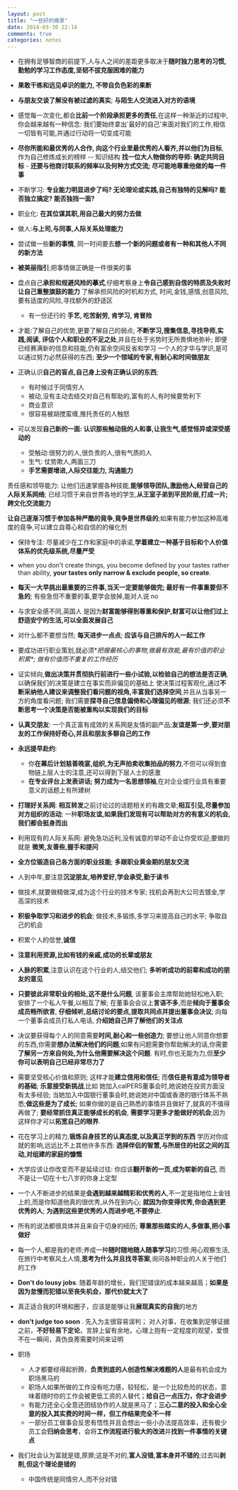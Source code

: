```yaml
---
layout: post
title: "一些好的摘录"
date: 2014-03-30 22:14
comments: true
categories: notes
---
```

+ 在拥有足够智商的前提下,人与人之间的差距更多取决于**随时独力思考的习惯,勤勉的学习工作态度,坚韧不拔克服困难的能力**

+ **果敢干练和远见卓识的能力, 不带自负色彩的果断**

+ **与朋友交谈了解没有被过滤的真实**; **与陌生人交流进入对方的语境**

+ 感觉每一次变化,都会**比前一个阶段承担更多的责任**,在这样一种渐近的过程中,你会越来越有一种信念: 我们要始终拿出'最好的自己'来面对我们的工作,相信一切皆有可能,并通过行动将一切变成可能

+ **尽你所能和最优秀的人合作, 向这个行业里最优秀的人看齐,并以他们为目标**,
  作为自己修炼成长的榜样 -- 知识结构
  **找一位大人物做你的导师: 确定共同目标** - **还要与他商讨联系的频率以及何种方式交流; 尽可能地尊重他做的每一件事**

+ 不断学习: **专业能力明显进步了吗? 无论理论或实践,自己有独特的见解吗?
  能否独立搞定? 能否独挡一面?**

+ 职业化: **在其位谋其职,用自己最大的努力去做**

+ 做人:**与上司,与同事,人际关系处理能力**

+ 尝试做一些**新的事情**, 同一时间要去**想一个新的问题或者有一种和其他人不同的新方法**

+ **被美丽指引**;把事情做正确是一件很美的事


+ 盘点自己**承担和规避风险的摹式**,仔细考察身上**令自己感到自信的特质及失败时让自己重整旗鼓的能力**
  了解承担风险的时机和方式, 时间,金钱,感情,创意风险,要有适度的风险,寻找额外的舒适区
   * 有一份还行的 **手艺, 吃苦耐劳, 肯学习, 肯冒险**

+ 才能:了解自己的优势,更要了解自己的弱点; **不断学习,搜集信息,寻找导师,实践,阅读, 评估个人和职业的不足之处**,并且在处于劣势时无所畏惧地弥补;
  即便已经赛满新的信息和技能,仍有富余空间反省和学习
  一个人的才华与学识,是可以通过努力必然获得的东西; **至少一个领域的专家,有耐心和时间做朋友**
  
+  正确认识**自己的盲点,自己身上没有正确认识的东西**;
   * 有时候过于同情穷人
   * 被动,没有主动去结交对自己有帮助的,富有的人,有时候要势利下
   * 商业意识
   * 很容易被胡搅蛮缠,推托责任的人触怒
   
+  可以发现**自己新的一面: 认识那些触动我的人和事,让我生气,感觉怪异或深受感动的**
   * 受触动:很努力的人,很负责的人,很有气质的人
   * 生气: 仗势欺人,两面三刀
   * **手艺需要增进,人际交往能力, 沟通能力**

  责任感和领导能力: 让他们迅速掌握各种技能,**能够领导团队,激励他人,经营自己的人际关系网络**; 已经习惯于来自世界各地的学生,**从王室子弟到平民阶层,打成一片; 跨文化交流能力**

  **让自己逐渐习惯于参加各种严酷的竟争,竟争是世界级的**;如果有能力参加这种高难度的竟争,可以建立自尊心和自信的的催化剂 

* 保持专注: 尽量减少在工作和家庭中的承诺,**学着建立一种基于目标和个人价值体系的优先级系统,尽量严受**

* when you don't create things, you become defined by your tastes
  rather than ability, **your tastes only narrow & exclude people, so create**.

* **每天一大早挑出最重要的三件事,当天一定要能够做完; 最好有一件事重要但不急的**; 有些急但不重要的事,要学会放掉,能对人说 no

* 与求安全感不同,英国人 是因为**财富能够得到尊重和保护,财富可以让他们过上舒适安宁的生活,可以全面发展自己**

* 对什么都不要想当然; **每天进步一点点**;  **应该与自己排斥的人一起工作**

* 要成功进行职业策划,就必须**把握最核心的事物,做最有效能,最有价值的职业积累*; *做有价值而不重复的工作经历**
  
* 证实倾向,**做出决策并贯彻执行前进行一些小试验,以检验自己的想法是否正确**,以确保我们的决策是建立在事实而非偏见的基础上
  使决策过程客观化,通过**不断采纳他人建议来调整我们看问题的视角,丰富我们选择空间**,并且从当事另一方的角度看问题; 我们需要**探寻自己信息偏倚和心理偏见的根源**; 我们还必须**不断思考一个决策是否能被重构以实现我们的目标**

* **认真交朋友**: 一个真正富有成效的关系网是友情的副产品;**友谊是第一步,要对朋友的工作保持好奇心,并且和朋友多聊自己的工作**

* **永远提早赴约**:
  * 你**在幕后计划慈善晚宴,组织,为无声拍卖收集拍品的努力**,不但可以得到食物链上层人士的注意,还可以得到下层人士的感激
  * **在专业评台上发表讲话; 努力成为一名思想领袖**,在对企业或行业具有重要意义的话题上有所建树

* **打理好关系网**: **相互转发**之前讨论过的话题相关的有趣文章;**相互引见,尽量参加对方组织的活动**; 一种**职场友谊,如果我们发现有可以帮助对方的有意义的机会,我们都会挺身而出**

* 利用现有的人际关系网: 避免急功近利,没有诚意的举动不会让你受欢迎;要做的就是 **微笑,友善些,握手和提问**

* **全方位锻造自己各方面的职业技能**; **多跟职业黄金期的朋友交流**

* 人到中年,要注意**沉淀朋友,培养爱好,学会承受,勤于读书**

* 做技术,就要做精做深,成为这个行业的技术专家; 找机会再到大公司去镀金,学高深的技术

* **积极争取学习和进步的机会**;  做技术,多锻炼,多学习来提高自己的水平;  争取自己的机会

* 积累个人的信誉,**诚信**

* **注意利用资源,比如有钱的亲戚,成功的长辈或朋友**

* **人脉的积累**,注意认识在这个行业的人,结交他们; **多听听成功的前辈和成功的朋友的意见** 

* **只要彼此非常职业的相处,这不是什么问题**, 该董事会主席帮助她轻松地入职; 安排了一个私人午餐,以相互了解; 在董事会会议上**言语不多**,而是**倾向于董事会成员畅所欲言**, **仔细倾听,总结讨论的要点,提取共同点并提出董事会决议**; 向每一个董事会成员打私人电话, **介绍她自己并了解他们的关注点**

*  决议要获得每个人的同意需要**时间,耐心和一些创造力**; 要想让他人同意你想要的东西,你需要**想办法解决他们的问题**;如果有问题需要你帮助解决的话,你需要**了解另一方来自何处,为什么他需要解决这个问题**. 有时,你也无能为力,但**至少你可以表明自己已经非常尽力了**

*  需要坚受核心价值和原则; 这样才能**建立信用和信任**; 而**信任是有意成为领导者的基础**; **乐意接受新挑战**,比如 她加入calPERS董事会时,她说她在投资方面没有太多经验; 当她加入中国银行董事会时,她说她对中国或香港的银行体系不熟悉;**做这些是为了成长**; 如果你做的是自己熟悉的事情并且做好了,就真的不值得再做了; **要经常抓住真正能够成长的机会**, **需要学习更多才能做好的机会**;因为这样你才可以**拓宽自己的眼界**. 

*  花在学习上的精力,**锻炼自身技艺的认真态度,以及真正学到的东西**
    学历对你成就的影响,远远比不上其他许多东西: **选择伴侣的智慧,与所居住的社区之间的互动,对组建的家庭的慷慨**

*  大学应该让你改变而不是延续过往: 你应该**翻开新的一页,成为崭新的自己**,
   而不是让一切在十七八岁的你身上定型

*  一个人不断进步的结果是**会遇到越来越精彩和优秀的人**,不一定是指地位上金钱上的,而是你知道他真的很优秀,从外在到内心; **就因为你变得优秀,你会遇到更优秀的人**; **为遇到这些更优秀的人而进步吧,不要停止**.
    
* 所有的说法都很具体并且来自于切身的经历; **尊重那些踏实的人,多做事,把小事做好** 

* 每一个人,都是我的老师;养成一种**随时随地随人随事学习**的习惯:用心观察生活,在旅行中考察风土人情,**思考为什么并且找寻答案**,询问各种职业的人关于他们的工作

* **Don't do lousy jobs**. 随着年龄的增长，我们犯错误的成本越来越高；**如果是因为怠慢而犯错以至丧失机会，那代价就太大了**

* 真正适合我的环境和圈子，应该是能够让我**展现真实的自我**的地方

* **don't judge too soon** .  先入为主很容易误判； 对人对事，在收集到足够证据之前，**不好轻易下定论**，言辞上留有余地，心理上抱有一定程度的观望，爱恨不在一瞬间，真伪良莠需要时间来证明

* 职场
  - 人才都要经得起折腾，**负责到底的人创造性解决难题的人**是最有机会成为职场黑马的
  - 职场人如果所做的工作没有吃力感，较轻松，是一个比较危险的状态，意味着随时你的工作会被更低工资的人替代；**给自己一点压力，你才会进步**
  - 有能力还全心全意还团结协作的人就是黑马了；**三心二意的投入和全心全意的投入其实费的时间一样，但工作结果完全不一样**
  - 一部分员工做事会反思有悟性并且会想出一些小办法提高效率，还有极少员工会**归纳会思考**，会将**工作流程进行极大的改进**并**找到一件事情的关键点**
  
* 我们社会认为富就是错,原罪;这是不对的,**富人没错,富本身并不错的**;过去叫**剥削,但这个理论是错的**
   - 中国传统是同情穷人,而不分对错 
